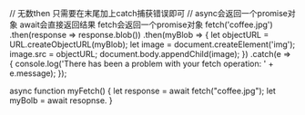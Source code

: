 // 无数then 只需要在末尾加上catch捕获错误即可
// async会返回一个promise对象 await会直接返回结果
fetch会返回一个promise对象
fetch('coffee.jpg')
.then(response => response.blob())
.then(myBlob => {
  let objectURL = URL.createObjectURL(myBlob);
  let image = document.createElement('img');
  image.src = objectURL;
  document.body.appendChild(image);
})
.catch(e => {
  console.log('There has been a problem with your fetch operation: ' + e.message);
});

async function myFetch() {
    let response = await fetch("coffee.jpg");
    let myBolb = await resopnse.
}